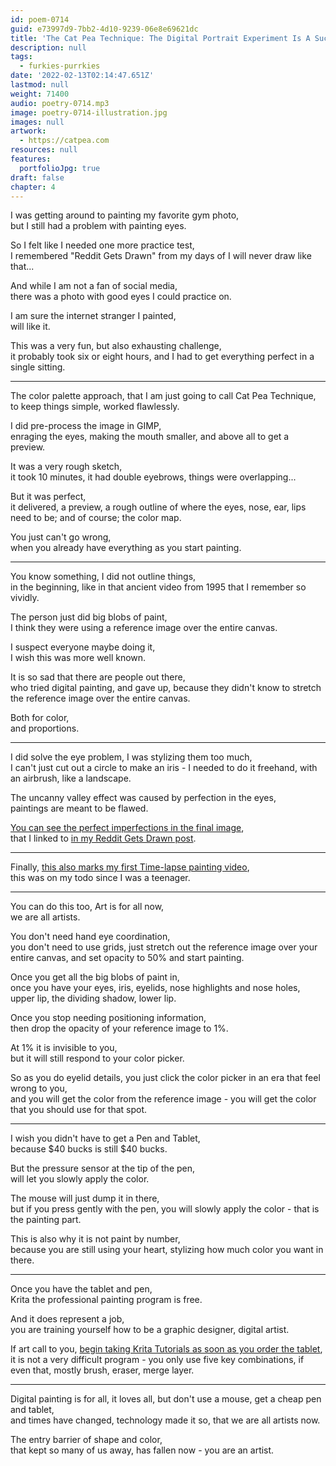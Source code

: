 ```yaml
---
id: poem-0714
guid: e73997d9-7bb2-4d10-9239-06e8e69621dc
title: 'The Cat Pea Technique: The Digital Portrait Experiment Is A Success'
description: null
tags:
  - furkies-purrkies
date: '2022-02-13T02:14:47.651Z'
lastmod: null
weight: 71400
audio: poetry-0714.mp3
image: poetry-0714-illustration.jpg
images: null
artwork:
  - https://catpea.com
resources: null
features:
  portfolioJpg: true
draft: false
chapter: 4
---
```


I was getting around to painting my favorite gym photo,\
but I still had a problem with painting eyes.

So I felt like I needed one more practice test,\
I remembered "Reddit Gets Drawn" from my days of I will never draw like that...

And while I am not a fan of social media,\
there was a photo with good eyes I could practice on.

I am sure the internet stranger I painted,\
will like it.

This was a very fun, but also exhausting challenge,\
it probably took six or eight hours, and I had to get everything perfect in a single sitting.

---

The color palette approach, that I am just going to call Cat Pea Technique,\
to keep things simple, worked flawlessly.

I did pre-process the image in GIMP,\
enraging the eyes, making the mouth smaller, and above all to get a preview.

It was a very rough sketch,\
it took 10 minutes, it had double eyebrows, things were overlapping...

But it was perfect,\
it delivered, a preview, a rough outline of where the eyes, nose, ear, lips need to be; and of course; the color map.

You just can't go wrong,\
when you already have everything as you start painting.

---

You know something, I did not outline things,\
in the beginning, like in that ancient video from 1995 that I remember so vividly.

The person just did big blobs of paint,\
I think they were using a reference image over the entire canvas.

I suspect everyone maybe doing it,\
I wish this was more well known.

It is so sad that there are people out there,\
who tried digital painting, and gave up, because they didn't know to stretch the reference image over the entire canvas.

Both for color,\
and proportions.

---

I did solve the eye problem, I was stylizing them too much,\
I can't just cut out a circle to make an iris - I needed to do it freehand, with an airbrush, like a landscape.

The uncanny valley effect was caused by perfection in the eyes,\
paintings are meant to be flawed.

[You can see the perfect imperfections in the final image](https://i.redd.it/z5mi09fmkih81.jpg),\
that I linked to [in my Reddit Gets Drawn post](https://www.reddit.com/r/redditgetsdrawn/comments/sqo6j4/comment/hwple88/?utm_source=share\&utm_medium=web2x\&context=3).

---

Finally, [this also marks my first Time-lapse painting video](https://youtu.be/wjDkF7moCh0),\
this was on my todo since I was a teenager.

---

You can do this too, Art is for all now,\
we are all artists.

You don't need hand eye coordination,\
you don't need to use grids, just stretch out the reference image over your entire canvas, and set opacity to 50% and start painting.

Once you get all the big blobs of paint in,\
once you have your eyes, iris, eyelids, nose highlights and nose holes, upper lip, the dividing shadow, lower lip.

Once you stop needing positioning information,\
then drop the opacity of your reference image to 1%.

At 1% it is invisible to you,\
but it will still respond to your color picker.

So as you do eyelid details, you just click the color picker in an era that feel wrong to you,\
and you will get the color from the reference image - you will get the color that you should use for that spot.

---

I wish you didn't have to get a Pen and Tablet,\
because $40 bucks is still $40 bucks.

But the pressure sensor at the tip of the pen,\
will let you slowly apply the color.

The mouse will just dump it in there,\
but if you press gently with the pen, you will slowly apply the color - that is the painting part.

This is also why it is not paint by number,\
because you are still using your heart, stylizing how much color you want in there.

---

Once you have the tablet and pen,\
Krita the professional painting program is free.

And it does represent a job,\
you are training yourself how to be a graphic designer, digital artist.

If art call to you, [begin taking Krita Tutorials as soon as you order the tablet](https://www.youtube.com/results?search_query=Krita+Tutorial),\
it is not a very difficult program - you only use five key combinations, if even that, mostly brush, eraser, merge layer.

---

Digital painting is for all, it loves all, but don't use a mouse, get a cheap pen and tablet,\
and times have changed, technology made it so, that we are all artists now.

The entry barrier of shape and color,\
that kept so many of us away, has fallen now - you are an artist.
